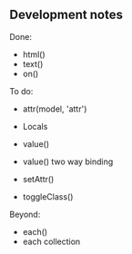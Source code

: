 Development notes
-----------------

Done:

 * html()
 * text()
 * on()

To do:

 * attr(model, 'attr')
 * Locals

 * value()
 * value() two way binding

 * setAttr()
 * toggleClass()

Beyond:

 * each()
 * each collection

